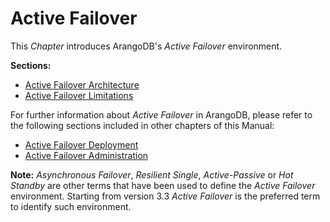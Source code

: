 Active Failover
===============

This _Chapter_ introduces ArangoDB's _Active Failover_ environment.

**Sections:**

- [Active Failover Architecture](Architecture.md)
- [Active Failover Limitations](Limitations.md)

For further information about _Active Failover_ in ArangoDB, please refer to the following sections included in other chapters of this Manual:

- [Active Failover Deployment](../../Deployment/ActiveFailover/README.md)
- [Active Failover Administration](../../Administration/ActiveFailover/README.md)

**Note:** _Asynchronous Failover_, _Resilient Single_, _Active-Passive_ or _Hot
Standby_ are other terms that have been used to define the _Active Failover_ environment. 
Starting from version 3.3 _Active Failover_ is the preferred term to identify such
environment.

